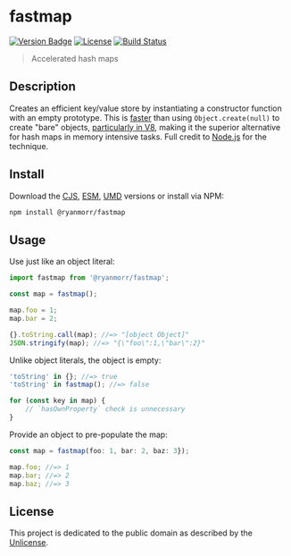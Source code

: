 # fastmap

[![Version Badge][version-image]][project-url]
[![License][license-image]][license-url]
[![Build Status][build-image]][build-url]

> Accelerated hash maps

## Description

Creates an efficient key/value store by instantiating a constructor function with an empty prototype. This is [faster](https://jsperf.app/fulufa/2) than using `Object.create(null)` to create "bare" objects, [particularly in V8](https://medium.com/@tverwaes/setting-up-prototypes-in-v8-ec9c9491dfe2#5f62), making it the superior alternative for hash maps in memory intensive tasks. Full credit to [Node.js](https://github.com/nodejs/node/blob/983775d457a8022c271488a9eaac56caf8944aed/lib/events.js#L5) for the technique.

## Install

Download the [CJS](https://github.com/ryanmorr/fastmap/raw/master/dist/cjs/fastmap.js), [ESM](https://github.com/ryanmorr/fastmap/raw/master/dist/esm/fastmap.js), [UMD](https://github.com/ryanmorr/fastmap/raw/master/dist/umd/fastmap.js) versions or install via NPM:

``` sh
npm install @ryanmorr/fastmap
```

## Usage

Use just like an object literal:

``` javascript
import fastmap from '@ryanmorr/fastmap';

const map = fastmap();

map.foo = 1;
map.bar = 2;

{}.toString.call(map); //=> "[object Object]"
JSON.stringify(map); //=> "{\"foo\":1,\"bar\":2}"
```

Unlike object literals, the object is empty:

``` javascript
'toString' in {}; //=> true
'toString' in fastmap(); //=> false

for (const key in map) {
    // `hasOwnProperty` check is unnecessary
}
```

Provide an object to pre-populate the map:

``` javascript
const map = fastmap(foo: 1, bar: 2, baz: 3});

map.foo; //=> 1
map.bar; //=> 2
map.baz; //=> 3
```

## License

This project is dedicated to the public domain as described by the [Unlicense](http://unlicense.org/).

[project-url]: https://github.com/ryanmorr/fastmap
[version-image]: https://img.shields.io/github/package-json/v/ryanmorr/fastmap?color=blue&style=flat-square
[build-url]: https://github.com/ryanmorr/fastmap/actions
[build-image]: https://img.shields.io/github/actions/workflow/status/ryanmorr/fastmap/node.js.yml?style=flat-square
[license-image]: https://img.shields.io/github/license/ryanmorr/fastmap?color=blue&style=flat-square
[license-url]: UNLICENSE
